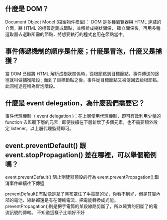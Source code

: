 ## 什麼是 DOM？
Document Object Model (檔案物件模型)：
DOM 是多種瀏覽器與 HTML 連結的介面，將 HTML 的標籤定義成節點，並解析成樹狀關係，
確立關係後，再用多種選取器去選取所需的節點，將想要執行的程式套用在節點當中。

## 事件傳遞機制的順序是什麼；什麼是冒泡，什麼又是捕獲？

 當 DOM 已經將 HTML 解析成樹狀關係時，從根節點到目標節點，事件傳送的途徑就叫做捕獲階段 ; 
 而到了目標節點之後，事件從目標節點又被傳回去給根節點，此回程途徑稱為冒泡階段。


## 什麼是 event delegation，為什麼我們需要它？

事件代理機制（ event delegation )：在上層使用代理機制，即可有效利用少量的 function 去監聽下層的元素 ; 即便後續在下層新增了多個元素，也不需要額外設定 listener，以上層代理監聽即可。



## event.preventDefault() 跟 event.stopPropagation() 差在哪裡，可以舉個範例嗎？

event.preventDefault():阻止瀏覽器預設的行為
event.preventPropagation():取消事件繼續往下傳遞

preventDefault()有點像是拿了黑布罩住了手電筒的光，你看不到光，但是其實內部的電池、線路都還是有在傳輸電流，把電能轉換成光能。
preventPropagation()則是把手電筒的某段線路剪斷了，所以確實的阻斷了的電流訊號的傳輸。
不知道這樣子比喻好不好
